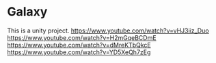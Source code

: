 # Galaxy
This is a unity project.
https://www.youtube.com/watch?v=vHJ3iiz_Duo
https://www.youtube.com/watch?v=H2mGqeBCDmE
https://www.youtube.com/watch?v=dMreKTbQkcE
https://www.youtube.com/watch?v=YD5XeQh7zEg
